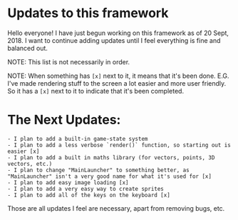 # Updates to this framework

Hello everyone! I have just begun working on this framework as of 20 Sept, 2018. I want to continue adding updates until I feel everything
is fine and balanced out.

NOTE: This list is not necessarily in order.

NOTE: When something has `[x]` next to it, it means that it's been done. E.G. I've made rendering stuff to the screen a lot easier and more user friendly. So it has a `[x]` next to it to indicate that it's been completed.

# The Next Updates:
    - I plan to add a built-in game-state system
    - I plan to add a less verbose `render()` function, so starting out is easier [x]
    - I plan to add a built in maths library (for vectors, points, 3D vectors, etc.)
    - I plan to change "MainLauncher" to something better, as "MainLauncher" isn't a very good name for what it's used for [x]
    - I plan to add easy image loading [x]
    - I plan to add a very easy way to create sprites
    - I plan to add all of the keys on the keyboard [x]
    
Those are all updates I feel are necessary, apart from removing bugs, etc.
